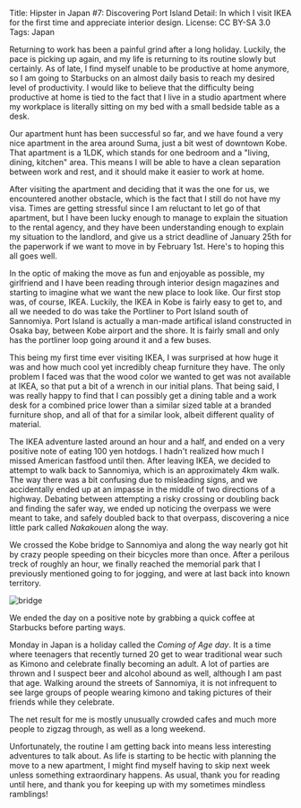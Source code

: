 Title:   Hipster in Japan #7: Discovering Port Island
Detail:  In which I visit IKEA for the first time and appreciate interior design.
License: CC BY-SA 3.0
Tags:    Japan

Returning to work has been a painful grind after a long holiday. Luckily, the
pace is picking up again, and my life is returning to its routine slowly but
certainly. As of late, I find myself unable to be productive at home anymore, so
I am going to Starbucks on an almost daily basis to reach my desired level of
productivity. I would like to believe that the difficulty being productive at
home is tied to the fact that I live in a studio apartment where my workplace is
literally sitting on my bed with a small bedside table as a desk.

Our apartment hunt has been successful so far, and we have found a very nice
apartment in the area around Suma, just a bit west of downtown Kobe. That
apartment is a 1LDK, which stands for one bedroom and a "living, dining,
kitchen" area. This means I will be able to have a clean separation between work
and rest, and it should make it easier to work at home.

After visiting the apartment and deciding that it was the one for us, we
encountered another obstacle, which is the fact that I still do not have my
visa. Times are getting stressful since I am reluctant to let go of that
apartment, but I have been lucky enough to manage to explain the situation to
the rental agency, and they have been understanding enough to explain my
situation to the landlord, and give us a strict deadline of January 25th for the
paperwork if we want to move in by February 1st. Here's to hoping this all goes
well.

In the optic of making the move as fun and enjoyable as possible, my girlfriend
and I have been reading through interior design magazines and starting to
imagine what we want the new place to look like. Our first stop was, of course,
IKEA. Luckily, the IKEA in Kobe is fairly easy to get to, and all we needed to
do was take the Portliner to Port Island south of Sannomiya. Port Island is
actually a man-made artifical island constructed in Osaka bay, between Kobe
airport and the shore. It is fairly small and only has the portliner loop going
around it and a few buses.

This being my first time ever visiting IKEA, I was surprised at how huge it was
and how much cool yet incredibly cheap furniture they have. The only problem I
faced was that the wood color we wanted to get was not available at IKEA, so
that put a bit of a wrench in our initial plans. That being said, I was really
happy to find that I can possibly get a dining table and a work desk for a
combined price lower than a similar sized table at a branded furniture shop, and
all of that for a similar look, albeit different quality of material.

The IKEA adventure lasted around an hour and a half, and ended on a very
positive note of eating 100 yen hotdogs. I hadn't realized how much I missed
American fastfood until then. After leaving IKEA, we decided to attempt to walk
back to Sannomiya, which is an approximately 4km walk. The way there was a bit
confusing due to misleading signs, and we accidentally ended up at an impasse in
the middle of two directions of a highway. Debating between attempting a risky
crossing or doubling back and finding the safer way, we ended up noticing the
overpass we were meant to take, and safely doubled back to that overpass,
discovering a nice little park called *Nakakouen* along the way.

We crossed the Kobe bridge to Sannomiya and along the way nearly got hit by
crazy people speeding on their bicycles more than once. After a perilous treck
of roughly an hour, we finally reached the memorial park that I previously
mentioned going to for jogging, and were at last back into known territory.

![bridge]

We ended the day on a positive note by grabbing a quick coffee at Starbucks
before parting ways.

Monday in Japan is a holiday called the *Coming of Age day*. It is a time where
teenagers that recently turned 20 get to wear traditional wear such as Kimono
and celebrate finally becoming an adult. A lot of parties are thrown and I
suspect beer and alcohol abound as well, although I am past that age. Walking
around the streets of Sannomiya, it is not infrequent to see large groups of
people wearing kimono and taking pictures of their friends while they celebrate.

The net result for me is mostly unusually crowded cafes and much more people to
zigzag through, as well as a long weekend.

Unfortunately, the routine I am getting back into means less interesting
adventures to talk about. As life is starting to be hectic with planning the
move to a new apartment, I might find myself having to skip next week unless
something extraordinary happens. As usual, thank you for reading until here, and
thank you for keeping up with my sometimes mindless ramblings!

[bridge]: https://lh3.googleusercontent.com/--lOnHZFqPs8/UtNsitiuIYI/AAAAAAAABDw/Vz0nPrtu8aY/w864-h648-no/1546397_658656614194619_747260101_n.jpg "Kobe Ohashi"
